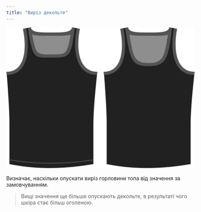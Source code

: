 ```yaml
---
title: "Виріз декольте"
---
```


![Варіант падіння декольте на Аароні](./necklinedrop.svg)

Визначає, наскільки опускати виріз горловини топа від значення за замовчуванням.

> Вищі значення ще більше опускають декольте, в результаті чого шкіра стає більш оголеною.




